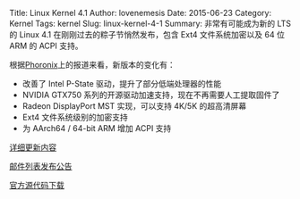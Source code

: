 ﻿Title: Linux Kernel 4.1
Author: lovenemesis
Date: 2015-06-23
Category: Kernel
Tags: kernel
Slug: linux-kernel-4-1
Summary: 非常有可能成为新的 LTS 的 Linux 4.1 在刚刚过去的粽子节悄然发布，包含 Ext4 文件系统加密以及 64 位 ARM 的 ACPI 支持。

根据[Phoronix](http://www.phoronix.com/scan.php?page=news_item&px=Linux-4.1-Kernel-Feature-View)上的报道来看，新版本的变化有：

* 改善了 Intel P-State 驱动，提升了部分低端处理器的性能
* NVIDIA GTX750 系列的开源驱动加速支持，现在不再需要人工提取固件了
* Radeon DisplayPort MST 实现，可以支持 4K/5K 的超高清屏幕
* Ext4 文件系统级别的加密支持
* 为 AArch64 / 64-bit ARM 增加 ACPI 支持

[详细更新内容](http://kernelnewbies.org/Linux_4.1)

[邮件列表发布公告](http://lkml.iu.edu/hypermail/linux/kernel/1506.2/04143.html)

[官方源代码下载](https://kernel.org/pub/linux/kernel/v4.x/linux-4.1.tar.xz)